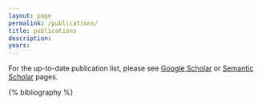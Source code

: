 ```yaml
---
layout: page
permalink: /publications/
title: publications
description: 
years: 
---
```


For the up-to-date publication list, please see [Google Scholar](http://scholar.google.com/citations?user=zp8V7ZMAAAAJ&hl=en) or [Semantic Scholar](https://www.semanticscholar.org/author/Animesh-Garg/1873736) pages.

{% bibliography %}

<!--  -->
<script>
function myFunction() {
  var list = document.getElementsByClassName("post-content publications clearfix")[0];
  list.getElementsByClassName("child")[0].innerHTML = "Milk";
}
</script>


<!-- preprints -->

<!-- Publications -->

<!-- Workshops -->

<!-- Patents -->

<!-- thesis -->

<!-- 
{% for y in page.years %}
  <h3 class="year">{{y}}</h3>
  {% bibliography -f papers -q @*[year={{y}}]* %}
{% endfor %} 
-->